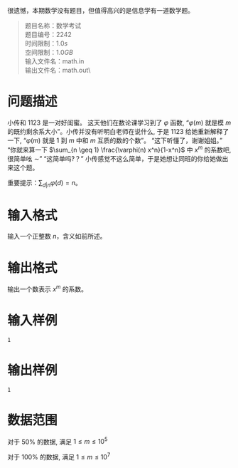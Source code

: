 很遗憾，本期数学没有题目，但值得高兴的是信息学有一道数学题。

> 题目名称：数学考试\
> 题目编号：$2242$\
> 时间限制：$1.0 s$\
> 空间限制：$1.0 GB$\
> 输入文件名：$\text{math.in}$\
> 输出文件名：$\text{math.out}$\

# 问题描述

小传和 1123 是一对好闺蜜。
这天他们在数论课学习到了 $\varphi$ 函数, “$\varphi(m)$ 就是模 $m$ 的既约剩余系大小”。小传并没有听明白老师在说什么, 于是 1123 给她重新解释了一下, “$\varphi(m)$ 就是 1 到 $m$ 中和 $m$ 互质的数的个数”。
“这下听懂了，谢谢姐姐。”
“你就来算一下 $\sum_{n \geq 1} \frac{\varphi(n) x^n}{1-x^n}$ 中 $x^m$ 的系数吧, 很简单吆 $\sim ”$
“这简单吗?？”
小传感觉不这么简单，于是她想让同班的你给她做出来这个题。

重要提示：$\sum_{d|n}\varphi(d)=n$。

# 输入格式

输入一个正整数 $n$，含义如前所述。

# 输出格式

输出一个数表示 $x^m$ 的系数。

# 输入样例

```
1
```

# 输出样例

```
1   
```
# 数据范围

对于 $50 \%$ 的数据, 满足 $1 \leq m \leq 10^5$

对于 $100 \%$ 的数据, 满足 $1 \leq m \leq 10^7$